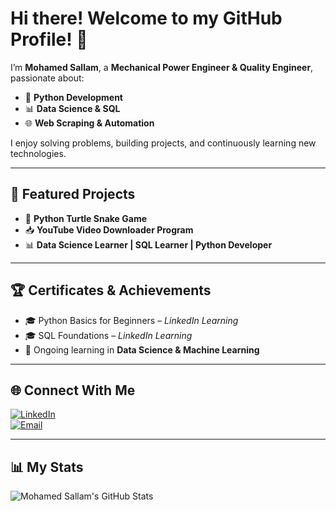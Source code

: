 # Hi there! Welcome to my GitHub Profile! 👋  

I’m **Mohamed Sallam**, a **Mechanical Power Engineer & Quality Engineer**, passionate about:  
- 🐍 **Python Development**  
- 📊 **Data Science & SQL**  
- 🌐 **Web Scraping & Automation**  

I enjoy solving problems, building projects, and continuously learning new technologies.  

---

## 🚀 Featured Projects
- 🐍 **Python Turtle Snake Game**  
- 📥 **YouTube Video Downloader Program**  
- 📊 **Data Science Learner | SQL Learner | Python Developer**  

---

## 🏆 Certificates & Achievements
- 🎓 Python Basics for Beginners – *LinkedIn Learning*  
- 🎓 SQL Foundations – *LinkedIn Learning*  
- 🏅 Ongoing learning in **Data Science & Machine Learning**  

---

## 🌐 Connect With Me  
[![LinkedIn](https://img.shields.io/badge/LinkedIn-0077B5?style=for-the-badge&logo=linkedin&logoColor=white)](https://www.linkedin.com/in/mohamed-sallam-1526661ba/)  
[![Email](https://img.shields.io/badge/Email-D14836?style=for-the-badge&logo=gmail&logoColor=white)](mailto:mohamed23sallam@gmail.com)  

---

## 📊 My Stats
<img align="center" src="https://github-readme-stats.vercel.app/api?username=Msalam&show_icons=true&line_height=27&count_private=true&title_color=ffffff&text_color=c9cacc&icon_color=2bbc8a&bg_color=1d1f21" alt="Mohamed Sallam's GitHub Stats" />
